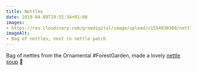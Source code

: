 ```yaml
---
title: Nettles
date: 2019-04-09T19:55:34+01:00
images: 
- https://res.cloudinary.com/growdigital/image/upload/v1554830309/nettles-1AC060EA.jpg
imageAlt: 
- Bag of nettles, next to nettle patch
---
```


Bag of nettles from the Ornamental #ForestGarden, made a lovely [nettle soup](https://app.simplenote.com/publish/H5WLGD) 🥣
